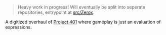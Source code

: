 > Heavy work in progress! Will eventually be split into seperate repositories, entrypoint at [src/Zerox](src/Zerox).

A digitized overhaul of [Project 401](https://github.com/rtaylor034/401-infinite-paper) where gameplay is just an evaluation of expressions.
